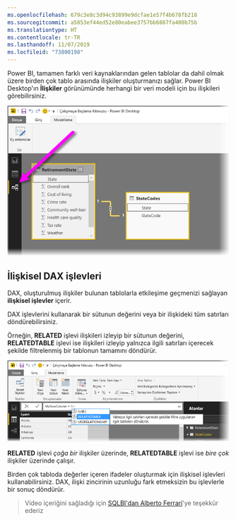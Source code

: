 ```yaml
---
ms.openlocfilehash: 679c3e8c3d94c93899e9dcfae1e57f4b678fb218
ms.sourcegitcommit: a5853ef44ed52e80eabee3757bb6887fa400b75b
ms.translationtype: HT
ms.contentlocale: tr-TR
ms.lasthandoff: 11/07/2019
ms.locfileid: "73800198"
---
```

Power BI, tamamen farklı veri kaynaklarından gelen tablolar da dahil olmak üzere birden çok tablo arasında ilişkiler oluşturmanızı sağlar. Power BI Desktop'ın **İlişkiler** görünümünde herhangi bir veri modeli için bu ilişkileri görebilirsiniz.

![](media/7-5-table-relationships-and-dax/dax-relationships_1.png)

## <a name="dax-relational-functions"></a>İlişkisel DAX işlevleri
DAX, oluşturulmuş ilişkiler bulunan tablolarla etkileşime geçmenizi sağlayan **ilişkisel işlevler** içerir.

DAX işlevlerini kullanarak bir sütunun değerini veya bir ilişkideki tüm satırları döndürebilirsiniz.

Örneğin, **RELATED** işlevi ilişkileri izleyip bir sütunun değerini, **RELATEDTABLE** işlevi ise ilişkileri izleyip yalnızca ilgili satırları içerecek şekilde filtrelenmiş bir tablonun tamamını döndürür.

![](media/7-5-table-relationships-and-dax/dax-relationships_2.png)

**RELATED** işlevi *çoğa bir* ilişkiler üzerinde, **RELATEDTABLE** işlevi ise *bire çok* ilişkiler üzerinde çalışır.

Birden çok tabloda değerler içeren ifadeler oluşturmak için ilişkisel işlevleri kullanabilirsiniz. DAX, ilişki zincirinin uzunluğu fark etmeksizin bu işlevlerle bir sonuç döndürür.

> Video içeriğini sağladığı için [SQLBI'dan Alberto Ferrari](https://www.sqlbi.com/learning-dax)'ye teşekkür ederiz
> 
> 

